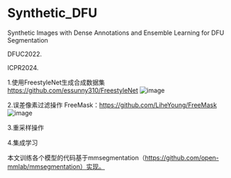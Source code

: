 # Synthetic_DFU
Synthetic Images with Dense Annotations and Ensemble Learning for DFU Segmentation

DFUC2022.

ICPR2024.

1.使用FreestyleNet生成合成数据集
https://github.com/essunny310/FreestyleNet
![image](https://github.com/user-attachments/assets/e3bb14eb-7e4c-48e9-b901-9c86aef701ab)

2.误差像素过滤操作
FreeMask：https://github.com/LiheYoung/FreeMask
![image](https://github.com/user-attachments/assets/b179b1cd-efd8-46a8-805f-c2a24b36fe11)

3.重采样操作

4.集成学习

本文训练各个模型的代码基于mmsegmentation（https://github.com/open-mmlab/mmsegmentation）实现。



